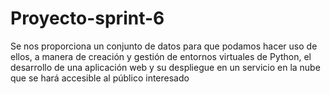 # Proyecto-sprint-6
Se nos proporciona un conjunto de datos para que podamos hacer uso de ellos, a manera de creación y gestión de entornos virtuales de Python, el desarrollo de una aplicación web y su despliegue en un servicio en la nube que se hará accesible al público interesado
